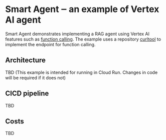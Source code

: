 # Smart Agent ‒ an example of Vertex AI agent

Smart Agent demonstrates implementing a RAG agent using Vertex AI features such as [function calling][fc].
The example uses a repository [curltool] to implement the endpoint for function calling.

## Architecture

TBD (This example is intended for running in Cloud Run. Changes in code will be required if it does not)

## CICD pipeline

TBD

## Costs

TBD

[fc]: https://cloud.google.com/vertex-ai/generative-ai/docs/multimodal/function-calling
[curltool]: https://github.com/minherz/curltool/

